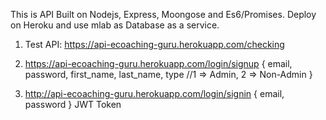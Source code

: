 This is API Built on Nodejs, Express, Moongose and Es6/Promises. Deploy on Heroku and use mlab as Database as a service.

1. Test API: https://api-ecoaching-guru.herokuapp.com/checking

2. <POST> https://api-ecoaching-guru.herokuapp.com/login/signup
   <API Datapoint> { email, password, first_name, last_name, type //1 => Admin, 2 => Non-Admin }

3. <POST> http://api-ecoaching-guru.herokuapp.com/login/signin
   <API Datapoint> { email, password }
   <Response>  JWT Token
